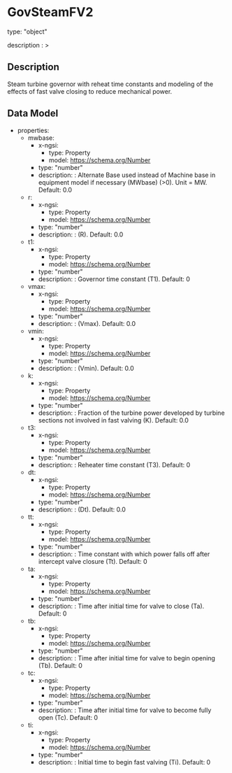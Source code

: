 # GovSteamFV2
type: "object"
description : >
## Description
Steam turbine governor with reheat time constants and modeling of the effects of fast valve closing to reduce mechanical power.

## Data Model
  - properties:
    - mwbase:
      - x-ngsi:
        - type: Property
        - model: https://schema.org/Number
      - type: "number"
      - description: : Alternate Base used instead of Machine base in equipment model if necessary (MWbase) (>0).  Unit = MW. Default: 0.0
    - r:
      - x-ngsi:
        - type: Property
        - model: https://schema.org/Number
      - type: "number"
      - description: : (R). Default: 0.0
    - t1:
      - x-ngsi:
        - type: Property
        - model: https://schema.org/Number
      - type: "number"
      - description: : Governor time constant (T1). Default: 0
    - vmax:
      - x-ngsi:
        - type: Property
        - model: https://schema.org/Number
      - type: "number"
      - description: : (Vmax). Default: 0.0
    - vmin:
      - x-ngsi:
        - type: Property
        - model: https://schema.org/Number
      - type: "number"
      - description: : (Vmin). Default: 0.0
    - k:
      - x-ngsi:
        - type: Property
        - model: https://schema.org/Number
      - type: "number"
      - description: : Fraction of the turbine power developed by turbine sections not involved in fast valving (K). Default: 0.0
    - t3:
      - x-ngsi:
        - type: Property
        - model: https://schema.org/Number
      - type: "number"
      - description: : Reheater time constant (T3). Default: 0
    - dt:
      - x-ngsi:
        - type: Property
        - model: https://schema.org/Number
      - type: "number"
      - description: : (Dt). Default: 0.0
    - tt:
      - x-ngsi:
        - type: Property
        - model: https://schema.org/Number
      - type: "number"
      - description: : Time constant with which power falls off after intercept valve closure (Tt). Default: 0
    - ta:
      - x-ngsi:
        - type: Property
        - model: https://schema.org/Number
      - type: "number"
      - description: : Time after initial time for valve to close (Ta). Default: 0
    - tb:
      - x-ngsi:
        - type: Property
        - model: https://schema.org/Number
      - type: "number"
      - description: : Time after initial time for valve to begin opening (Tb). Default: 0
    - tc:
      - x-ngsi:
        - type: Property
        - model: https://schema.org/Number
      - type: "number"
      - description: : Time after initial time for valve to become fully open (Tc). Default: 0
    - ti:
      - x-ngsi:
        - type: Property
        - model: https://schema.org/Number
      - type: "number"
      - description: : Initial time to begin fast valving (Ti). Default: 0
